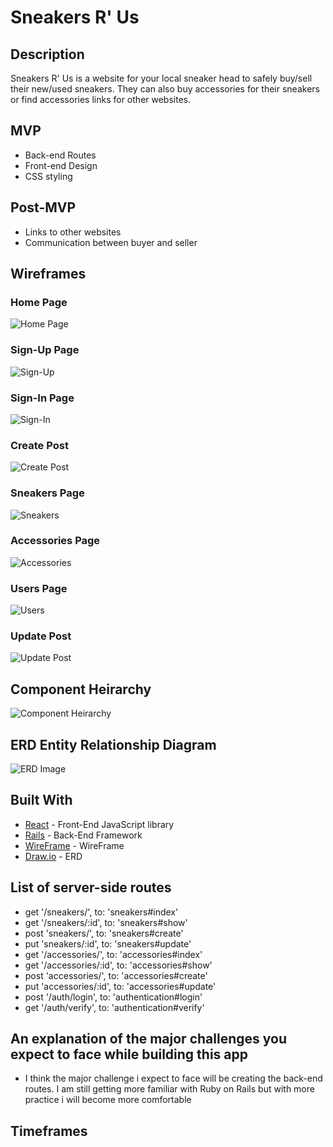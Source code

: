 # Sneakers R' Us

## Description

Sneakers R' Us is a website for your local sneaker head to safely buy/sell their new/used sneakers. They can also buy accessories for their sneakers or find accessories links for other websites.

## MVP
* Back-end Routes
* Front-end Design
* CSS styling

## Post-MVP
* Links to other websites
* Communication between buyer and seller

## Wireframes
### Home Page
![Home Page](https://i.imgur.com/bBLOCwK.png)
### Sign-Up Page
![Sign-Up](https://i.imgur.com/glVYutF.png)
### Sign-In Page
![Sign-In](https://i.imgur.com/5fYFcqm.png)
### Create Post
![Create Post](https://i.imgur.com/MIvZ7qP.png)
### Sneakers Page
![Sneakers](https://i.imgur.com/yPbMSY9.png)
### Accessories Page
![Accessories](https://i.imgur.com/6KKbGyd.png)
### Users Page
![Users](https://i.imgur.com/KoqP2QE.png)
### Update Post
![Update Post](https://i.imgur.com/8s1WpZq.png)

## Component Heirarchy
![Component Heirarchy](https://i.imgur.com/j3NNbU3.png)

## ERD Entity Relationship Diagram
![ERD Image](https://i.imgur.com/ctorr2X.png)

## Built With
* [React](https://reactjs.org/) - Front-End JavaScript library
* [Rails](https://rubyonrails.org/) - Back-End Framework
* [WireFrame](https://wireframe.cc/) - WireFrame
* [Draw.io](https://www.draw.io/) - ERD 

## List of server-side routes
* get '/sneakers/', to: 'sneakers#index'
* get '/sneakers/:id', to: 'sneakers#show'
* post 'sneakers/', to: 'sneakers#create'
* put 'sneakers/:id', to: 'sneakers#update'
* get '/accessories/', to: 'accessories#index'
* get '/accessories/:id', to: 'accessories#show'
* post 'accessories/', to: 'accessories#create'
* put 'accessories/:id', to: 'accessories#update'
* post '/auth/login', to: 'authentication#login'
* get '/auth/verify', to: 'authentication#verify'

## An explanation of the major challenges you expect to face while building this app
* I think the major challenge i expect to face will be creating the back-end routes. I am still getting more familiar with Ruby on Rails but with more practice i will become more comfortable

## Timeframes